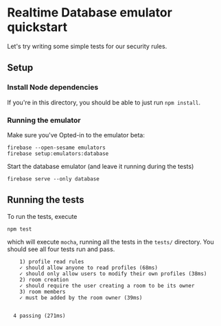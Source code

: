 # Realtime Database emulator quickstart

Let's try writing some simple tests for our security rules.

## Setup

### Install Node dependencies

If you're in this directory, you should be able to just run `npm install`.

### Running the emulator

Make sure you've Opted-in to the emulator beta:
```
firebase --open-sesame emulators
firebase setup:emulators:database
```
Start the database emulator (and leave it running during the tests)
```
firebase serve --only database
```

## Running the tests

To run the tests, execute
```
npm test
```
which will execute `mocha`, running all the tests in the `tests/` directory. You should see all
four tests run and pass.

```
    1) profile read rules
    ✓ should allow anyone to read profiles (68ms)
    ✓ should only allow users to modify their own profiles (38ms)
    2) room creation
    ✓ should require the user creating a room to be its owner
    3) room members
    ✓ must be added by the room owner (39ms)
    

  4 passing (271ms)
```
